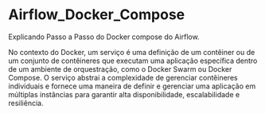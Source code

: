 # Airflow_Docker_Compose

Explicando Passo a Passo do Docker compose do Airflow.

No contexto do Docker, um serviço é uma definição de um contêiner ou de um conjunto de contêineres que executam uma aplicação específica dentro de um ambiente de orquestração, como o Docker Swarm ou Docker Compose. O serviço abstrai a complexidade de gerenciar contêineres individuais e fornece uma maneira de definir e gerenciar uma aplicação em múltiplas instâncias para garantir alta disponibilidade, escalabilidade e resiliência.
